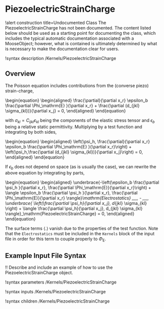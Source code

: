 # PiezoelectricStrainCharge

!alert construction title=Undocumented Class
The PiezoelectricStrainCharge has not been documented. The content listed below should be used as a starting point for
documenting the class, which includes the typical automatic documentation associated with a
MooseObject; however, what is contained is ultimately determined by what is necessary to make the
documentation clear for users.

!syntax description /Kernels/PiezoelectricStrainCharge

## Overview

The Poisson equation includes contributions from the (converse piezo) strain-charge,

\begin{equation}
  \begin{aligned}
    \frac{\partial}{\partial x_r} \epsilon_b \frac{\partial \Phi_\mathrm{E} }{\partial x_r} + \frac{\partial (d_{jkl} \sigma_{kl})}{\partial x_j} = 0,
  \end{aligned}
\end{equation}

 with $\sigma_{kl} = C_{ijkl} \varepsilon_{kl}$ being the components of the elastic stress tensor and $\epsilon_b$ being a relative static permittivity.
 Multiplying by a test function and integrating by both sides,

\begin{equation}
  \begin{aligned}
   \left(\psi_h, \frac{\partial}{\partial x_r} \epsilon_b \frac{\partial \Phi_\mathrm{E} }{\partial x_r}\right) + \left(\psi_h,\frac{\partial (d_{jkl} \sigma_{kl})}{\partial x_j}\right) = 0,
  \end{aligned}
\end{equation}

If $\epsilon_b$ does not depend on space (as is usually the case), we can rewrite the above equation by integrating by parts,

\begin{equation}
  \begin{aligned}
    \underbrace{-\left(\epsilon_b \frac{\partial \psi_h }{\partial x_r}, \frac{\partial \Phi_\mathrm{E}}{\partial x_r}\right)
    + \langle \epsilon_b \frac{\partial \psi_h }{\partial x_r}, \frac{\partial \Phi_\mathrm{E}}{\partial x_r} \rangle}_\mathrm{Electrostatics} \,\,\,\,\, - \,\,\,\,\,
    \underbrace{ \left(\frac{\partial \psi_h}{\partial x_j}, d_{jkl} \sigma_{kl} \right)
    + \langle \frac{\partial \psi_h}{\partial x_j}, d_{jkl} \sigma_{kl} \rangle}_\mathrm{PiezoelectricStrainCharge} = 0,
  \end{aligned}
\end{equation}

The surface terms $\langle . \rangle$ vanish due to the properties of the test function. Note that the `Electrostatics` must be included in the `Kernels` block of the input file in order for this term to couple properly to $\Phi_\mathrm{E}$.

## Example Input File Syntax

!! Describe and include an example of how to use the PiezoelectricStrainCharge object.

!syntax parameters /Kernels/PiezoelectricStrainCharge

!syntax inputs /Kernels/PiezoelectricStrainCharge

!syntax children /Kernels/PiezoelectricStrainCharge
